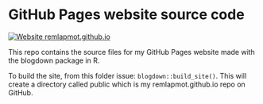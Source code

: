 # GitHub Pages website source code

[![Website remlapmot.github.io](https://img.shields.io/website-up-down-green-red/https/remlapmot.github.io.svg)](https://remlapmot.github.io/)

This repo contains the source files for my GitHub Pages website made with the blogdown package in R.

To build the site, from this folder issue: `blogdown::build_site()`. This will create a directory called public which is my remlapmot.github.io repo on GitHub.